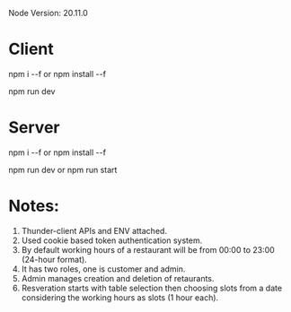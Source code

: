 Node Version: 20.11.0

# Client

npm i --f or npm install --f

npm run dev

# Server

npm i --f or npm install --f

npm run dev or npm run start

# Notes:

1. Thunder-client APIs and ENV attached.
2. Used cookie based token authentication system.
3. By default working hours of a restaurant will be from 00:00 to 23:00 (24-hour format).
4. It has two roles, one is customer and admin.
5. Admin manages creation and deletion of retaurants.
6. Resveration starts with table selection then choosing slots from a date considering the working hours as slots (1 hour each).
